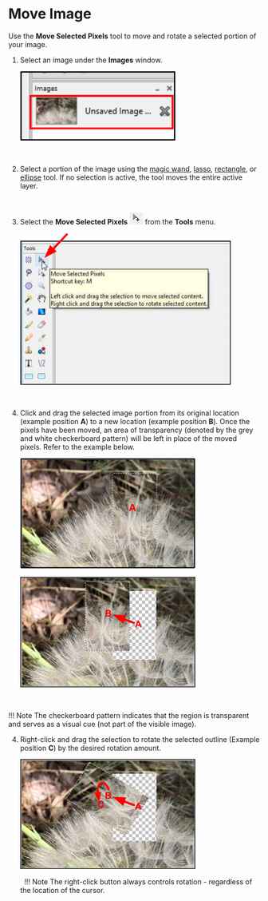 # Move Image
Use the **Move Selected Pixels** tool to move and rotate a selected portion of your image.  

1. Select an image under the **Images** window.  

     ![Image Window select image](img/selectimageflower.png)  

    &nbsp; 
 
  
2. Select a portion of the image using the [magic wand](wand.md), [lasso](lasso.md), [rectangle](rectangle.md), or [ellipse](ellipse.md) tool. If no selection is active, the tool moves the entire active layer.
 
    &nbsp; 

3. Select the **Move Selected Pixels** ![Move Selection Tool](img/overview/movepix.png) from the **Tools** menu.

     ![Select Move Selection Tool](img/selectmoveselectedpixels.png)  
 
    &nbsp;

3. Click and drag the selected image portion from its original location (example position **A**) to a new location (example position **B**). Once the pixels have been moved, an area of transparency (denoted by the grey and white checkerboard pattern) will be left in place of the moved pixels. Refer to the example below.  

    ![Move selected image](img/movepixelsa.png)  

    ![Move selected image partly](img/movepixelsb.png)  
 
    &nbsp;

!!! Note 
    The checkerboard pattern indicates that the region is transparent and serves as a visual cue (not part of the visible image).

4.  Right-click and drag the selection to rotate the selected outline (Example position **C**) by the desired rotation amount.  

    ![Move selected image final](img/movepixelsc.png)  
 
    &nbsp;
!!! Note 
    The right-click button always controls rotation - regardless of the location of the cursor.  
